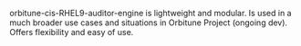 orbitune-cis-RHEL9-auditor-engine is lightweight and modular. Is used in a much broader use cases and situations in Orbitune Project (ongoing dev). Offers flexibility and easy of use. 
